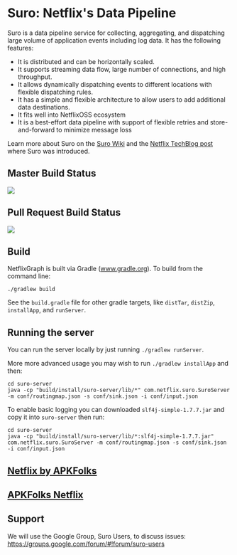 # Suro: Netflix's Data Pipeline

Suro is a data pipeline service for collecting, aggregating, and dispatching large volume of application events including log data. It has the following features:

- It is distributed and can be horizontally scaled.
- It supports streaming data flow, large number of connections, and high throughput.
- It allows dynamically dispatching events to different locations with flexible dispatching rules.
- It has a simple and flexible architecture to allow users to add additional data destinations.
- It fits well into NetflixOSS ecosystem
- It is a best-effort data pipeline with support of flexible retries and store-and-forward to minimize message loss

Learn more about Suro on the <a href="https://github.com/Netflix/suro/wiki">Suro Wiki</a> and the <a href="http://techblog.netflix.com/2013/12/announcing-suro-backbone-of-netflixs.html">Netflix TechBlog post</a> where Suro was introduced.

## Master Build Status

<a href='https://netflixoss.ci.cloudbees.com/job/suro-master/'><img src='https://netflixoss.ci.cloudbees.com/job/suro-master/badge/icon'></a>

## Pull Request Build Status

<a href='https://netflixoss.ci.cloudbees.com/job/suro-pull-requests/'><img src='https://netflixoss.ci.cloudbees.com/job/suro-pull-requests/badge/icon'></a></img></a></img></a>

Build
-----

NetflixGraph is built via Gradle (www.gradle.org). To build from the command line:

    ./gradlew build

See the `build.gradle` file for other gradle targets, like `distTar`, `distZip`, `installApp`, and `runServer`.

Running the server
------------------

You can run the server locally by just running `./gradlew runServer`.

More more advanced usage you may wish to run `./gradlew installApp` and then:

	cd suro-server
	java -cp "build/install/suro-server/lib/*" com.netflix.suro.SuroServer -m conf/routingmap.json -s conf/sink.json -i conf/input.json

To enable basic logging you can downloaded `slf4j-simple-1.7.7.jar` and copy it into `suro-server` then run:

	cd suro-server
	java -cp "build/install/suro-server/lib/*:slf4j-simple-1.7.7.jar" com.netflix.suro.SuroServer -m conf/routingmap.json -s conf/sink.json -i conf/input.json
## [Netflix by APKFolks](https://android-apk.org/com.battlenet.showguidf/)
## [APKFolks Netflix](https://aapks.com/apk/netflix-by-apkfolks/)
Support
-----

We will use the Google Group, Suro Users, to discuss issues: https://groups.google.com/forum/#!forum/suro-users
